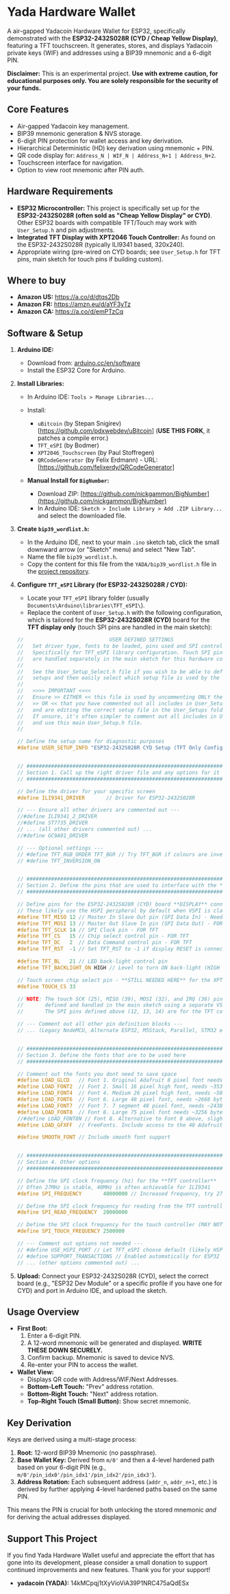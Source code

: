 # Yada Hardware Wallet

A air-gapped Yadacoin Hardware Wallet for ESP32, specifically demonstrated with the **ESP32-2432S028R (CYD / Cheap Yellow Display)**, featuring a TFT touchscreen. It generates, stores, and displays Yadacoin private keys (WIF) and addresses using a BIP39 mnemonic and a 6-digit PIN.

**Disclaimer:** This is an experimental project. **Use with extreme caution, for educational purposes only. You are solely responsible for the security of your funds.**

## Core Features

- Air-gapped Yadacoin key management.
- BIP39 mnemonic generation & NVS storage.
- 6-digit PIN protection for wallet access and key derivation.
- Hierarchical Deterministic (HD) key derivation using mnemonic + PIN.
- QR code display for: `Address_N | WIF_N | Address_N+1 | Address_N+2`.
- Touchscreen interface for navigation.
- Option to view root mnemonic after PIN auth.

## Hardware Requirements

- **ESP32 Microcontroller:** This project is specifically set up for the **ESP32-2432S028R (often sold as "Cheap Yellow Display" or CYD)**. Other ESP32 boards with compatible TFT/Touch may work with `User_Setup.h` and pin adjustments.
- **Integrated TFT Display with XPT2046 Touch Controller:** As found on the ESP32-2432S028R (typically ILI9341 based, 320x240).
- Appropriate wiring (pre-wired on CYD boards; see `User_Setup.h` for TFT pins, main sketch for touch pins if building custom).

## Where to buy

- **Amazon US:** https://a.co/d/dtqs2Db
- **Amazon FR:** https://amzn.eu/d/aYF3yTz
- **Amazon CA:** https://a.co/d/emPTzCq

## Software & Setup

1.  **Arduino IDE:**

    - Download from: [arduino.cc/en/software](https://www.arduino.cc/en/software/)
    - Install the ESP32 Core for Arduino.

2.  **Install Libraries:**

    - In Arduino IDE: `Tools > Manage Libraries...`
    - Install:

      - `uBitcoin` (by Stepan Snigirev) [https://github.com/pdxwebdev/uBitcoin] (**USE THIS FORK**, it patches a compile error.)
      - `TFT_eSPI` (by Bodmer)
      - `XPT2046_Touchscreen` (by Paul Stoffregen)
      - `QRCodeGenerator` (by Felix Erdmann) - URL: [https://github.com/felixerdy/QRCodeGenerator]

    - **Manual Install for `BigNumber`:**
      - Download ZIP: [https://github.com/nickgammon/BigNumber](https://github.com/nickgammon/BigNumber)
      - In Arduino IDE: `Sketch > Include Library > Add .ZIP Library...` and select the downloaded file.

3.  **Create `bip39_wordlist.h`:**

    - In the Arduino IDE, next to your main `.ino` sketch tab, click the small downward arrow (or "Sketch" menu) and select "New Tab".
    - Name the file `bip39_wordlist.h`.
    - Copy the content for this file from the `YADA/bip39_wordlist.h` file in the [project repository](https://github.com/pdxwebdev/yada-wallet/blob/main/YADA/bip39_wordlist.h).

4.  **Configure `TFT_eSPI` Library (for ESP32-2432S028R / CYD):**

    - Locate your `TFT_eSPI` library folder (usually `Documents\Arduino\libraries\TFT_eSPI\`).
    - Replace the content of `User_Setup.h` with the following configuration, which is tailored for the **ESP32-2432S028R (CYD)** board for the **TFT display only** (touch SPI pins are handled in the main sketch):

    ```cpp
    //                            USER DEFINED SETTINGS
    //   Set driver type, fonts to be loaded, pins used and SPI control method etc.
    //   Specifically for TFT_eSPI library configuration. Touch SPI pins (SCK, MOSI, MISO)
    //   are handled separately in the main sketch for this hardware configuration.
    //
    //   See the User_Setup_Select.h file if you wish to be able to define multiple
    //   setups and then easily select which setup file is used by the compiler.
    //
    //   >>>> IMPORTANT <<<<
    //   Ensure >> EITHER << this file is used by uncommenting ONLY the lines you need
    //   >> OR << that you have commented out all includes in User_Setup_Select.h
    //   and are editing the correct setup file in the User_Setups folder.
    //   If unsure, it's often simpler to comment out all includes in User_Setup_Select.h
    //   and use this main User_Setup.h file.
    //

    // Define the setup name for diagnostic purposes
    #define USER_SETUP_INFO "ESP32-2432S028R CYD Setup (TFT Only Config)"


    // ##################################################################################
    // Section 1. Call up the right driver file and any options for it
    // ##################################################################################

    // Define the driver for your specific screen
    #define ILI9341_DRIVER       // Driver for ESP32-2432S028R

    // --- Ensure all other drivers are commented out ---
    //#define ILI9341_2_DRIVER
    //#define ST7735_DRIVER
    // ... (all other drivers commented out) ...
    //#define GC9A01_DRIVER

    // --- Optional settings ---
    // #define TFT_RGB_ORDER TFT_BGR // Try TFT_BGR if colours are inverted
    // #define TFT_INVERSION_ON


    // ##################################################################################
    // Section 2. Define the pins that are used to interface with the **TFT DISPLAY**
    // ##################################################################################

    // Define pins for the ESP32-2432S028R (CYD) board **DISPLAY** connection
    // These likely use the HSPI peripheral by default when VSPI is claimed by touch
    #define TFT_MISO 12 // Master In Slave Out pin (SPI Data In) - Needed if reading from TFT
    #define TFT_MOSI 13 // Master Out Slave In pin (SPI Data Out) - FOR TFT
    #define TFT_SCLK 14 // SPI Clock pin - FOR TFT
    #define TFT_CS   15 // Chip select control pin - FOR TFT
    #define TFT_DC   2  // Data Command control pin - FOR TFT
    #define TFT_RST  -1 // Set TFT_RST to -1 if display RESET is connected to ESP32 board RST

    #define TFT_BL   21 // LED back-light control pin
    #define TFT_BACKLIGHT_ON HIGH // Level to turn ON back-light (HIGH or LOW)

    // Touch screen chip select pin - **STILL NEEDED HERE** for the XPT2046 library constructor
    #define TOUCH_CS 33

    // NOTE: The touch SCK (25), MISO (39), MOSI (32), and IRQ (36) pins are now
    //       defined and handled in the main sketch using a separate VSPI instance.
    //       The SPI pins defined above (12, 13, 14) are for the TFT connection only.

    // --- Comment out all other pin definition blocks ---
    // ... (Legacy NodeMCU, Alternate ESP32, M5Stack, Parallel, STM32 etc blocks all commented out) ...


    // ##################################################################################
    // Section 3. Define the fonts that are to be used here
    // ##################################################################################

    // Comment out the fonts you dont need to save space
    #define LOAD_GLCD   // Font 1. Original Adafruit 8 pixel font needs ~1820 bytes in FLASH
    #define LOAD_FONT2  // Font 2. Small 16 pixel high font, needs ~3534 bytes in FLASH, 96 characters
    #define LOAD_FONT4  // Font 4. Medium 26 pixel high font, needs ~5848 bytes in FLASH, 96 characters
    #define LOAD_FONT6  // Font 6. Large 48 pixel font, needs ~2666 bytes in FLASH, only characters 1234567890:-.apm
    #define LOAD_FONT7  // Font 7. 7 segment 48 pixel font, needs ~2438 bytes in FLASH, only characters 1234567890:.
    #define LOAD_FONT8  // Font 8. Large 75 pixel font needs ~3256 bytes in FLASH, only characters 1234567890:-.
    //#define LOAD_FONT8N // Font 8. Alternative to Font 8 above, slightly narrower, so 3 digits fit a 160 pixel wide TFT
    #define LOAD_GFXFF  // FreeFonts. Include access to the 48 Adafruit_GFX free fonts FF1 to FF48 and custom fonts

    #define SMOOTH_FONT // Include smooth font support


    // ##################################################################################
    // Section 4. Other options
    // ##################################################################################

    // Define the SPI clock frequency (hz) for the **TFT controller**
    // Often 27MHz is stable, 40MHz is often achievable for ILI9341
    #define SPI_FREQUENCY       40000000 // Increased frequency, try 27000000 if unstable

    // Define the SPI clock frequency for reading from the TFT controller
    #define SPI_READ_FREQUENCY  20000000

    // Define the SPI clock frequency for the touch controller (MAY NOT BE USED by TFT_eSPI now, but good practice)
    #define SPI_TOUCH_FREQUENCY 2500000

    // --- Comment out options not needed ---
    // #define USE_HSPI_PORT // Let TFT_eSPI choose default (likely HSPI if VSPI is used for touch)
    // #define SUPPORT_TRANSACTIONS // Enabled automatically for ESP32
    // ... (other options commented out) ...
    ```

5.  **Upload:** Connect your ESP32-2432S028R (CYD), select the correct board (e.g., "ESP32 Dev Module" or a specific profile if you have one for CYD) and port in Arduino IDE, and upload the sketch.

## Usage Overview

- **First Boot:**
  1.  Enter a 6-digit PIN.
  2.  A 12-word mnemonic will be generated and displayed. **WRITE THESE DOWN SECURELY.**
  3.  Confirm backup. Mnemonic is saved to device NVS.
  4.  Re-enter your PIN to access the wallet.
- **Wallet View:**
  - Displays QR code with Address/WIF/Next Addresses.
  - **Bottom-Left Touch:** "Prev" address rotation.
  - **Bottom-Right Touch:** "Next" address rotation.
  - **Top-Right Touch (Small Button):** Show secret mnemonic.

## Key Derivation

Keys are derived using a multi-stage process:

1.  **Root:** 12-word BIP39 Mnemonic (no passphrase).
2.  **Base Wallet Key:** Derived from `m/0'` and then a 4-level hardened path based on your 6-digit PIN (e.g., `m/0'/pin_idx0'/pin_idx1'/pin_idx2'/pin_idx3'`).
3.  **Address Rotation:** Each subsequent address (`addr_n`, `addr_n+1`, etc.) is derived by further applying 4-level hardened paths based on the same PIN.

This means the PIN is crucial for both unlocking the stored mnemonic _and_ for deriving the actual addresses displayed.

## Support This Project

If you find Yada Hardware Wallet useful and appreciate the effort that has gone into its development, please consider a small donation to support continued improvements and new features. Thank you for your support!

- **yadacoin (YADA):** 14kMCpqj1tXyVioViA39P1NRC475aQdESx
